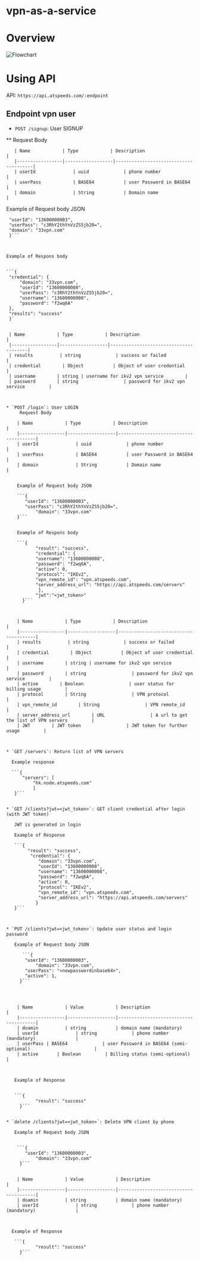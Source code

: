 # vpn-as-a-service


# Overview

![Flowchart](flowchart.png)

# Using API

API: ```https://api.atspeeds.com/:endpoint```

## Endpoint vpn user ##

* `POST /signup`: User SIGNUP
   
** Request Body
   
       | Name            | Type            | Description                           |
       |-----------------|------------------|---------------------------------------|
       | userId              | uuid             | phone number                         |
       | userPass            | BASE64           | user Password in BASE64   |
       | domain              | String           | Domain name               |
       
       
Example of Request body JSON
        
   ```{ 
	"userId": "13600000003",
	"userPass": "c3RhY2thYnVzZS5jb20=",
	"domain": "33vpn.com"
	}```
   
   
   
Example of Respons body 
   
        
   ```{
	"credential": {
		"domain": "33vpn.com",
		"userId": "13600000008",
		"userPass": "c3RhY2thYnVzZS5jb20=",
		"username": "13600000008",
		"password": "f2wq6A"
	},
	"results": "success"
	}`
	
       
	| Name            | Type            | Description                           |
	|-----------------|------------------|---------------------------------------|
	| results          | string             | success or failed                        |
	| credential        | Object           | Object of user credential   |
	| username        | string | username for ikv2 vpn service        |
	| password        | string                 | password for ikv2 vpn service         |
       
       
   
   * `POST /login`: User LOGIN
        Request Body
   
       | Name            | Type            | Description                           |
       |-----------------|------------------|---------------------------------------|
       | userId              | uuid             | phone number                         |
       | userPass            | BASE64           | user Password in BASE64   |
       | domain              | String           | Domain name               |
       
       
       Example of Request body JSON
        
       ```{ 
	      "userId": "13600000003",
	      "userPass": "c3RhY2thYnVzZS5jb20=",
              "domain": "33vpn.com"
       }```
   
   
       Example of Respons body 
        
       ```{
              "result": "success",
              "credential": {
              "username": "13600000008",
              "password": "f2wq6A",
              "active": 0,
              "protocol": "IKEv2",
              "vpn_remote_id": "vpn.atspeeds.com",
              "server_address_url": "https://api.atspeeds.com/servers"
               },
              "jwt":"<jwt_token>"
         }```



       | Name            | Type            | Description                           |
       |-----------------|------------------|---------------------------------------|
       | results          | string             | success or failed                        |
       | credential        | Object           | Object of user credential   |
       | username        | string | username for ikv2 vpn service        |
       | password        | string                 | password for ikv2 vpn service         | 
       | active        | Boolean                 | user status for billing usage         |  
       | protocol        | String                 | VPN protocol         |  
       | vpn_remote_id        | String                 | VPN remote_id         |  
       | server_address_url        | URL                 | A url to get the list of VPN servers         |  
       | JWT        | JWT token                 | JWT token for further usage         |  



   * `GET /servers`: Return list of VPN servers
   
     Example response
   
     ```{
         "servers": [
             "hk.node.atspeeds.com"
             ]
      }```
   
   
   * `GET /clients?jwt=<jwt_token>`: GET client credential after login (with JWT token)
   
      JWT is generated in login 
      
      Example of Response
      
      ```{
           "result": "success",
            "credential": {
               "domain": "33vpn.com",
               "userId": "13600000008",
               "username": "13600000008",
               "password": "f2wq6A",
               "active": 0,
               "protocol": "IKEv2",
               "vpn_remote_id": "vpn.atspeeds.com",
               "server_address_url": "https://api.atspeeds.com/servers"
              }
      }```



   * `PUT /clients?jwt=<jwt_token>`: Update user status and login password
      
      Example of Request body JSON
        
         ```{ 
	      "userId": "13600000003",
              "domain": "33vpn.com",
	      "userPass": "<newpasswordinbase64>",
	      "active": 1,
        }```
	



       | Name            | Value            | Description                           |
       |-----------------|------------------|---------------------------------------|
       | doamin          | string           | domain name (mandatory)
       | userId              | string             | phone number (mandatory)               |
       | userPass | BASE64             | user Password in BASE64 (semi-optional)                        |
       | active       | Boolean         | Billing status (semi-optional) |
     


      Example of Response
      
      
      ```{
              "result": "success"
        }```
   
   
   * `delete /clients?jwt=<jwt_token>`: Delete VPN client by phone

      Example of Request body JSON
        

       ```{ 
	      "userId": "13600000003",
              "domain": "33vpn.com"
        }```


       | Name            | Value            | Description                           |
       |-----------------|------------------|---------------------------------------|
       | doamin          | string           | domain name (mandatory)
       | userId              | string             | phone number (mandatory)               |
       
     
     
     Example of Response
      
      ```{
              "result": "success"
        }```
   
   

